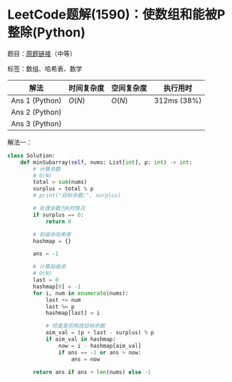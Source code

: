 # LeetCode题解(1590)：使数组和能被P整除(Python)

题目：[原题链接](https://leetcode-cn.com/problems/make-sum-divisible-by-p/)（中等）

标签：数组、哈希表、数学

| 解法           | 时间复杂度 | 空间复杂度 | 执行用时    |
| -------------- | ---------- | ---------- | ----------- |
| Ans 1 (Python) | $O(N)$     | $O(N)$     | 312ms (38%) |
| Ans 2 (Python) |            |            |             |
| Ans 3 (Python) |            |            |             |

解法一：

```python
class Solution:
    def minSubarray(self, nums: List[int], p: int) -> int:
        # 计算余数
        # O(N)
        total = sum(nums)
        surplus = total % p
        # print("目标余数:", surplus)

        # 处理余数为0的情况
        if surplus == 0:
            return 0

        # 前缀余哈希表
        hashmap = {}

        ans = -1

        # 计算前缀余
        # O(N)
        last = 0
        hashmap[0] = -1
        for i, num in enumerate(nums):
            last += num
            last %= p
            hashmap[last] = i

            # 检查是否构成目标余数
            aim_val = (p + last - surplus) % p
            if aim_val in hashmap:
                now = i - hashmap[aim_val]
                if ans == -1 or ans > now:
                    ans = now

        return ans if ans < len(nums) else -1
```